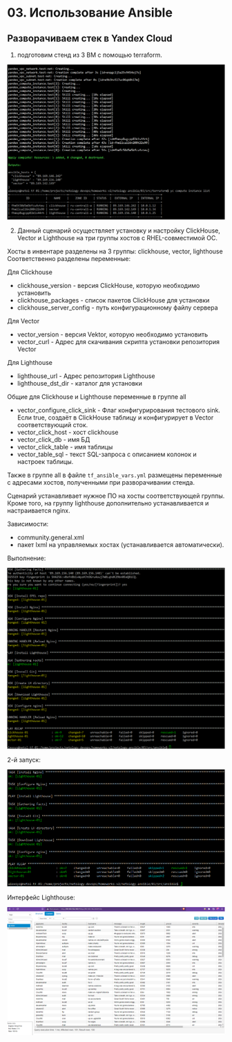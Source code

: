 # 03. Использование Ansible

## Разворачиваем стек в Yandex Cloud
1. подготовим стенд из 3 ВМ с помощью terraform.

![tf](img/03-01-tf-create.png)

2. Данный сценарий осуществляет установку и настройку ClickHouse, Vector и Lighthouse
на три группы хостов с RHEL-совместимой ОС.
 
Хосты в инвентаре разделены на 3 группы: clickhouse, vector, lighthouse
Соответственно разделены переменные:

Для Clickhouse 
- clickhouse_version - версия ClickHouse, которую необходимо установить
- clickhouse_packages - список пакетов ClickHouse для установки
- clickhouse_server_config - путь конфигурационному файлу сервера

Для Vector
- vector_version - версия Vektor, которую необходимо установить
- vector_curl - Адрес для скачивания скрипта установки репозитория Vector 

Для Lighthouse
- lighthouse_url - Адрес репозитория Lighthouse
- lighthouse_dst_dir - каталог для установки

Общие для Clickhouse и Lighthouse переменные в группе all
- vector_configure_click_sink - Флаг конфигурирования тестового sink. Если true, создаёт в ClickHouse таблицу и 
конфигурирует в Vector соответствующий сток.  
- vector_click_host - хост clickhouse
- vector_click_db - имя БД
- vector_click_table - имя таблицы
- vector_table_sql - текст SQL-запроса с описанием колонок и настроек таблицы.
 
Также в группе all в файле `tf_ansible_vars.yml` размещены переменные с адресами хостов, полученными при разворачивании стенда.

Сценарий устанавливает нужное ПО на хосты соответствующей группы. Кроме того, на группу 
lighthouse дополнительно устанавливается и настраивается nginx.

Зависимости:
- community.general.xml
- пакет lxml на управляемых хостах (устанавливается автоматически).

Выполнение:

![tf](img/03-01-play-1.png)

2-й запуск:

![tf](img/03-01-play-2.png)

Интерфейс Lighthouse:

![tf](img/03-01-light.png)
